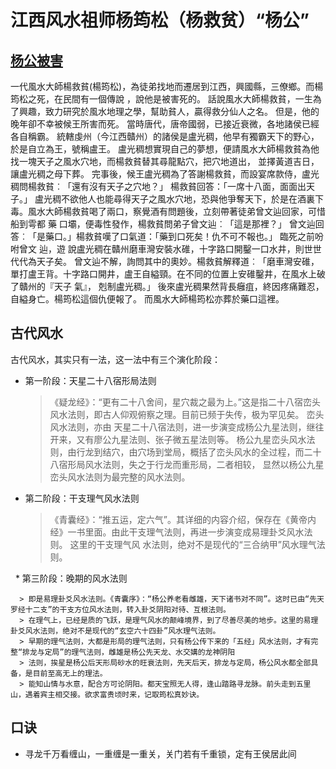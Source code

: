 # 江西风水祖师杨筠松（杨救贫）“杨公”

## [杨公被害](http://www.hokming.com/fengshuimaster-yeungkwanchung-ending.htm)
   
   一代風水大師楊救貧(楊筠松)，為徒弟找地而遷居到江西，興國縣，三僚鄉。而楊筠松之死，在民間有一個傳說 ，說他是被害死的。
   話說風水大師楊救貧，一生為了興趣，致力研究於風水地理之學，幫助貧人，贏得救分仙人之名。 但是，他的晚年卻不幸被候王所害而死。
   當時唐代，唐帝國弱，已接近衰微，各地諸侯已經各自稱霸。 統轄虔州（今江西贛州）的諸侯是盧光稠，他早有獨霸天下的野心，於是自立為王，號稱盧王。
   盧光稠想實現自己的夢想，便請風水大師楊救貧為他找一塊天子之風水穴地，而楊救貧替其尋龍點穴，把穴地道出， 並擇黃道吉日，讓盧光稠之母下葬。
   完事後，候王盧光稠為了答謝楊救貧，而設宴席款侍，盧光稠問楊救貧︰「還有沒有天子之穴地？」 楊救貧回答：「一席十八面，面面出天子。」
   盧光稠不欲他人也能尋得天子之風水穴地，恐與他爭奪天下，於是在酒裏下毒。風水大師楊救貧喝了兩口，察覺酒有問題後，立刻帶著徒弟曾文辿回家，可惜船到雩都    藥 口壩，便毒性發作，楊救貧問弟子曾文辿︰「這是那裡？」 曾文辿回答︰「是藥口。」楊救貧嘆了口氣道：「藥到口死矣！仇不可不報也。」 臨死之前吩咐曾文    辿，遊  說盧光稠在贛州磨車灣安裝水碓，十字路口開鑿一口水井，則世世代代為天子矣。
   曾文辿不解，詢問其中的奧妙。楊救貧解釋道︰「磨車灣安碓，單打盧王背。十字路口開井，盧王自縊頸。在不同的位置上安碓鑿井，在風水上破了贛州的『天子      氣』， 剋制盧光稠。」
   後來盧光稠果然背長癰疽，終因疼痛難忍，自縊身亡。楊筠松這個仇便報了。 而風水大師楊筠松亦葬於藥口這裡。

## 古代风水
   
   古代风水，其实只有一法，这一法中有三个演化阶段：
   
   * 第一阶段：天星二十八宿形局法则
   
      > 《疑龙经》：“更有二十八舍间，星穴裁之最为上。”这是指二十八宿峦头风水法则，即古人仰观俯察之理。目前已频于失传，极为罕见矣。
      > 峦头风水法则，亦由 天星二十八宿法则，进一步演变成杨公九星法则，继往开来，又有廖公九星法则、张子微五星法则等。
      > 杨公九星峦头风水法则，由行龙到结穴，由穴场到堂局，概括了峦头风水的全过程，而二十八宿形局风水法则，失之于行龙而重形局，二者相较，
      > 显然以杨公九星峦头风水法则为最完整的风水法则。
      
   * 第二阶段：干支理气风水法则

      
      > 《青囊经》：“推五运，定六气”。其详细的内容介绍，保存在《黄帝内经》一书里面。由此干支理气法则，再进一步演变成易理卦爻风水法则。
      > 这里的干支理气风 水法则，绝对不是现代的“三合纳甲”风水理气法则。
         
   * 第三阶段：晚期的风水法则
  
      > 即是易理卦爻风水法则。《青囊序》：“杨公养老看雌雄，天下诸书对不同”。这时已由“先天罗经十二支”的干支方位风水法则，转入卦爻阴阳对待、互根法则。
      > 在理气上，已经是质的飞跃，是理气风水的颠峰境界，到了尽善尽美的地步。这里的易理卦爻风水法则，绝对不是现代的“玄空六十四卦”风水理气法则。
      > 早期的理气法则，大都是形局的理气法则，只有杨公传下来的「五经」风水法则，才有完整“排龙与定局”的理气法则，雌雄是杨公先天龙、水交媾的龙神阴阳 
      > 法则，挨星是杨公后天形局砂水的旺衰法则，先天后天，排龙与定局，杨公风水都全部具备，是目前至高无上的理法。
      > 能知山情与水意，配合方可论阴阳。都天宝照无人得，逢山踏路寻龙脉。前头走到五里山，遇着宾主相交接。欲求富贵顷时来，记取筠松真妙诀。
      
   
   
## 口诀

   * 寻龙千万看缠山，一重缠是一重关，关门若有千重锁，定有王侯居此间
































